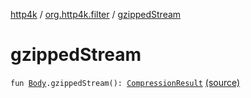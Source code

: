 [http4k](../index.md) / [org.http4k.filter](index.md) / [gzippedStream](./gzipped-stream.md)

# gzippedStream

`fun `[`Body`](../org.http4k.core/-body/index.md)`.gzippedStream(): `[`CompressionResult`](-compression-result/index.md) [(source)](https://github.com/http4k/http4k/blob/master/http4k-core/src/main/kotlin/org/http4k/filter/ext.kt#L48)